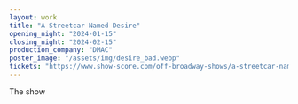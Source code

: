 ```yaml
---
layout: work
title: "A Streetcar Named Desire"
opening_night: "2024-01-15"
closing_night: "2024-02-15"
production_company: "DMAC"
poster_image: "/assets/img/desire_bad.webp"
tickets: "https://www.show-score.com/off-broadway-shows/a-streetcar-named-desire"
---
```


The show

